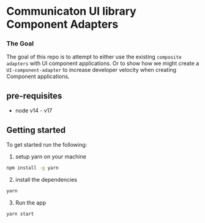 # Communicaton UI library Component Adapters

### The Goal

The goal of this repo is to attempt to either use the existing `composite adapters` with UI component applications. Or to show how we might create a `UI-component-adapter` to increase developer velocity when creating Component applications.

## pre-requisites

- node v14 - v17

## Getting started

To get started run the following:

1. setup yarn on your machine

```bash
npm install -g yarn
```

2. install the dependencies
```bash
yarn
```

3. Run the app
```bash 
yarn start
```
